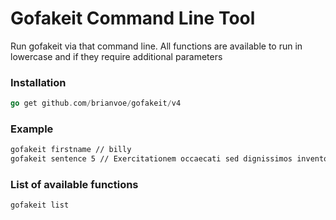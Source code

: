 # Gofakeit Command Line Tool
Run gofakeit via that command line. 
All functions are available to run in lowercase and if they require additional parameters

### Installation
```go
go get github.com/brianvoe/gofakeit/v4
```

### Example
```bash
gofakeit firstname // billy
gofakeit sentence 5 // Exercitationem occaecati sed dignissimos inventore.
```

### List of available functions
```bash
gofakeit list
```